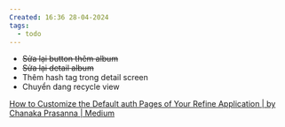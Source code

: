 ```yaml
---
Created: 16:36 28-04-2024
tags:
  - todo
---
```

- ~~Sửa lại button thêm album~~
- ~~Sửa lại detail album~~ 
- Thêm hash tag  trong detail screen
- Chuyển dang recycle view

[How to Customize the Default auth Pages of Your Refine Application | by Chanaka Prasanna | Medium](https://medium.com/@chanakapinfo/how-to-customize-the-default-auth-pages-of-your-refine-application-56e26eb39594)